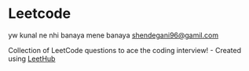 # Leetcode
yw kunal ne nhi banaya mene banaya shendegani96@gamil.com

Collection of LeetCode questions to ace the coding interview! - Created using [LeetHub](https://github.com/QasimWani/LeetHub)
